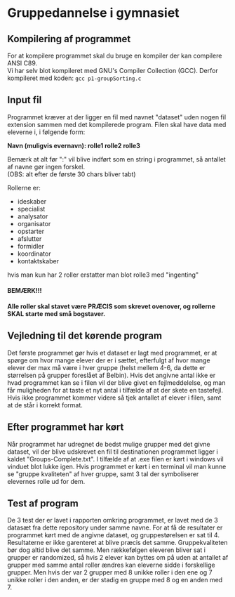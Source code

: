 # Gruppedannelse i gymnasiet
## Kompilering af programmet 
For at kompilere programmet skal du bruge en kompiler der kan compilere ANSI C89. <br />
Vi har selv blot kompileret med GNU's Compiler Collection (GCC). Derfor kompileret med koden: `gcc p1-groupSorting.c`

## Input fil
Programmet kræver at der ligger en fil med navnet "dataset" uden nogen fil extension sammen med det kompilerede program.
Filen skal have data med eleverne i, i følgende form: 

**Navn (muligvis evernavn): rolle1 rolle2 rolle3**

Bemærk at alt før ":" vil blive indført som en string i programmet, så antallet af navne gør ingen forskel.<br />
(OBS: alt efter de første 30 chars bliver tabt)

Rollerne er:
* ideskaber
* specialist
* analysator
* organisator
* opstarter
* afslutter
* formidler
* koordinator
* kontaktskaber 

hvis man kun har 2 roller erstatter man blot rolle3 med "ingenting"
#### BEMÆRK!!! 
**Alle roller skal stavet være PRÆCIS som skrevet ovenover, og rollerne SKAL starte med små bogstaver.**

## Vejledning til det kørende program
Det første programmet gør hvis et dataset er lagt med programmet, er at spørge om hvor mange elever der er i sættet, efterfulgt af hvor mange elever der max må være i hver gruppe (helst mellem 4-6, da dette er størrelsen på grupper foreslået af Belbin).
Hvis det angivne antal ikke er hvad programmet kan se i filen vil der blive givet en fejlmeddelelse, og man får muligheden for at taste et nyt antal i tilfælde af at der skete en tastefejl. 
Hvis ikke programmet kommer videre så tjek antallet af elever i filen, samt at de står i korrekt format.

## Efter programmet har kørt
Når programmet har udregnet de bedst mulige grupper med det givne dataset, vil der blive udskrevet en fil til destinationen programmet ligger i kaldet "Groups-Complete.txt".
I tilfælde af at .exe filen er kørt i windows vil vinduet blot lukke igen.
Hvis programmet er kørt i en terminal vil man kunne se "gruppe kvaliteten" af hver gruppe, samt 3 tal der symboliserer elevernes rolle ud for dem.

## Test af program
De 3 test der er lavet i rapporten omkring programmet, er lavet med de 3 datasæt fra dette repository under samme navne. For at få de resultater er programmet kørt med de angivne dataset, og gruppestørelsen er sat til 4. 
Resultaterne er ikke garenteret at blive præcis det samme. Gruppekvaliteten bør dog altid blive det samme. Men rækkefølgen eleveren bliver sat i grupper er randomized, så hvis 2 elever kan byttes om på uden at antallet af grupper med samme antal roller ændres kan eleverne sidde i forskellige grupper. Men hvis der var 2 grupper med 8 unikke roller i den ene og 7 unikke roller i den anden, er der stadig en gruppe med 8 og en anden med 7.
